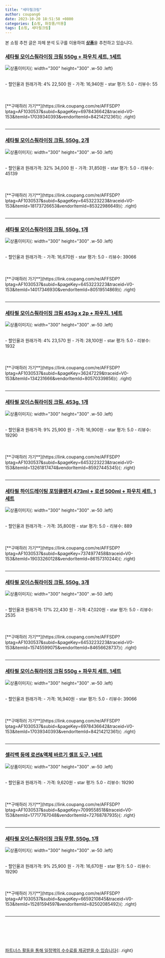 ```yaml
---
title: "세타필크림"
author: coupang6
date: 2023-10-20 18:51:58 +0800
categories: [쇼핑, 화장품/미용]
tags: [쇼핑, 세타필크림]
---
```


본 쇼핑 추천 글은 자체 분석 도구를 이용하여 [**상품**](https://link.coupang.com/a/bao1ui)을 추천하고 있습니다.

### [세타필 모이스춰라이징 크림 550g + 파우치 세트, 1세트](https://link.coupang.com/re/AFFSDP?lptag=AF1030537&subid=&pageKey=6978436642&traceid=V0-153&itemId=17039340393&vendorItemId=84214212361)

![상품이미지](https://thumbnail7.coupangcdn.com/thumbnails/remote/230x230ex/image/retail/images/2022/12/08/11/9/94fee216-56fb-4869-9623-ca4449ca04f5.png){: width="300" height="300" .w-50 .left}


<br>
- 할인율과 원래가격: 4%  22,500   원
- 가격: 16,940원
- star 평가: 5.0
- 리뷰수: 55
<br>
<br>
<br>
<br>
[**구매하러 가기**](https://link.coupang.com/re/AFFSDP?lptag=AF1030537&subid=&pageKey=6978436642&traceid=V0-153&itemId=17039340393&vendorItemId=84214212361){: .right}
<br>
<br>

---

### [세타필 모이스춰라이징 크림, 550g, 2개](https://link.coupang.com/re/AFFSDP?lptag=AF1030537&subid=&pageKey=6453223223&traceid=V0-153&itemId=18173726653&vendorItemId=85322986649)

![상품이미지](https://thumbnail8.coupangcdn.com/thumbnails/remote/230x230ex/image/retail/images/84e0d74f-47fd-42ce-b98b-3ced4bb43fe33302360238191837078.png){: width="300" height="300" .w-50 .left}


<br>
- 할인율과 원래가격: 32%  34,000   원
- 가격: 31,850원
- star 평가: 5.0
- 리뷰수: 45139
<br>
<br>
<br>
<br>
[**구매하러 가기**](https://link.coupang.com/re/AFFSDP?lptag=AF1030537&subid=&pageKey=6453223223&traceid=V0-153&itemId=18173726653&vendorItemId=85322986649){: .right}
<br>
<br>

---

### [세타필 모이스춰라이징 크림, 550g, 1개](https://link.coupang.com/re/AFFSDP?lptag=AF1030537&subid=&pageKey=6453223223&traceid=V0-153&itemId=14017346930&vendorItemId=80519514869)

![상품이미지](https://thumbnail7.coupangcdn.com/thumbnails/remote/230x230ex/image/retail/images/544082951406698-0e9dc25f-dd03-4da4-bcd4-ddc11768a4fc.jpg){: width="300" height="300" .w-50 .left}


<br>
- 할인율과 원래가격: 
- 가격: 16,670원
- star 평가: 5.0
- 리뷰수: 39066
<br>
<br>
<br>
<br>
[**구매하러 가기**](https://link.coupang.com/re/AFFSDP?lptag=AF1030537&subid=&pageKey=6453223223&traceid=V0-153&itemId=14017346930&vendorItemId=80519514869){: .right}
<br>
<br>

---

### [세타필 모이스춰라이징 크림 453g x 2p + 파우치, 1세트](https://link.coupang.com/re/AFFSDP?lptag=AF1030537&subid=&pageKey=36247229&traceid=V0-153&itemId=134231666&vendorItemId=80570339856)

![상품이미지](https://thumbnail9.coupangcdn.com/thumbnails/remote/230x230ex/image/retail/images/2345129828035538-ba58cadb-dc64-4a0f-8bad-79b1c97bccf4.png){: width="300" height="300" .w-50 .left}


<br>
- 할인율과 원래가격: 4%  23,570   원
- 가격: 28,100원
- star 평가: 5.0
- 리뷰수: 1932
<br>
<br>
<br>
<br>
[**구매하러 가기**](https://link.coupang.com/re/AFFSDP?lptag=AF1030537&subid=&pageKey=36247229&traceid=V0-153&itemId=134231666&vendorItemId=80570339856){: .right}
<br>
<br>

---

### [세타필 모이스춰라이징 크림, 453g, 1개](https://link.coupang.com/re/AFFSDP?lptag=AF1030537&subid=&pageKey=6453223223&traceid=V0-153&itemId=13261817474&vendorItemId=85927445345)

![상품이미지](https://thumbnail7.coupangcdn.com/thumbnails/remote/230x230ex/image/vendor_inventory/a2a1/1935d3908085573f6a2ba712dd040c3c9e14c617822e87f8e4a20dac0069.jpg){: width="300" height="300" .w-50 .left}


<br>
- 할인율과 원래가격: 9%  25,900   원
- 가격: 16,900원
- star 평가: 5.0
- 리뷰수: 19290
<br>
<br>
<br>
<br>
[**구매하러 가기**](https://link.coupang.com/re/AFFSDP?lptag=AF1030537&subid=&pageKey=6453223223&traceid=V0-153&itemId=13261817474&vendorItemId=85927445345){: .right}
<br>
<br>

---

### [세타필 하이드레이팅 포밍클렌저 473ml + 로션 500ml + 파우치 세트, 1세트](https://link.coupang.com/re/AFFSDP?lptag=AF1030537&subid=&pageKey=7374977458&traceid=V0-153&itemId=19033260128&vendorItemId=86157310244)

![상품이미지](https://thumbnail8.coupangcdn.com/thumbnails/remote/230x230ex/image/retail/images/2023/06/02/11/4/d0363ca1-f26c-43ba-b633-f45bca72c88c.png){: width="300" height="300" .w-50 .left}


<br>
- 할인율과 원래가격: 
- 가격: 35,800원
- star 평가: 5.0
- 리뷰수: 889
<br>
<br>
<br>
<br>
[**구매하러 가기**](https://link.coupang.com/re/AFFSDP?lptag=AF1030537&subid=&pageKey=7374977458&traceid=V0-153&itemId=19033260128&vendorItemId=86157310244){: .right}
<br>
<br>

---

### [세타필 모이스춰라이징 크림, 550g, 3개](https://link.coupang.com/re/AFFSDP?lptag=AF1030537&subid=&pageKey=6453223223&traceid=V0-153&itemId=15745599075&vendorItemId=84656628737)

![상품이미지](https://thumbnail10.coupangcdn.com/thumbnails/remote/230x230ex/image/retail/images/7983892822679265-64623167-92a9-41be-a531-d73ed32323eb.jpg){: width="300" height="300" .w-50 .left}


<br>
- 할인율과 원래가격: 17%  22,430   원
- 가격: 47,020원
- star 평가: 5.0
- 리뷰수: 2535
<br>
<br>
<br>
<br>
[**구매하러 가기**](https://link.coupang.com/re/AFFSDP?lptag=AF1030537&subid=&pageKey=6453223223&traceid=V0-153&itemId=15745599075&vendorItemId=84656628737){: .right}
<br>
<br>

---

### [세타필 모이스춰라이징 크림 550g + 파우치 세트, 1세트](https://link.coupang.com/re/AFFSDP?lptag=AF1030537&subid=&pageKey=6978436642&traceid=V0-153&itemId=17039340393&vendorItemId=84214212361)

![상품이미지](https://thumbnail7.coupangcdn.com/thumbnails/remote/230x230ex/image/retail/images/2022/12/08/11/9/94fee216-56fb-4869-9623-ca4449ca04f5.png){: width="300" height="300" .w-50 .left}


<br>
- 할인율과 원래가격: 
- 가격: 16,940원
- star 평가: 5.0
- 리뷰수: 39066
<br>
<br>
<br>
<br>
[**구매하러 가기**](https://link.coupang.com/re/AFFSDP?lptag=AF1030537&subid=&pageKey=6978436642&traceid=V0-153&itemId=17039340393&vendorItemId=84214212361){: .right}
<br>
<br>

---

### [셀리백 등에 로션&액체 바르기 셀프 도구, 1세트](https://link.coupang.com/re/AFFSDP?lptag=AF1030537&subid=&pageKey=7099558518&traceid=V0-153&itemId=17717767048&vendorItemId=72768787935)

![상품이미지](https://thumbnail8.coupangcdn.com/thumbnails/remote/230x230ex/image/retail/images/3414902952797863-78e6ee0d-27e4-433a-8b35-7d47c89c62d1.jpg){: width="300" height="300" .w-50 .left}


<br>
- 할인율과 원래가격: 
- 가격: 9,620원
- star 평가: 5.0
- 리뷰수: 19290
<br>
<br>
<br>
<br>
[**구매하러 가기**](https://link.coupang.com/re/AFFSDP?lptag=AF1030537&subid=&pageKey=7099558518&traceid=V0-153&itemId=17717767048&vendorItemId=72768787935){: .right}
<br>
<br>

---

### [세타필 모이스춰라이징 크림 무향, 550g, 1개](https://link.coupang.com/re/AFFSDP?lptag=AF1030537&subid=&pageKey=6659210845&traceid=V0-153&itemId=15281594597&vendorItemId=82502085492)

![상품이미지](https://thumbnail7.coupangcdn.com/thumbnails/remote/230x230ex/image/retail/images/544082951406698-0e9dc25f-dd03-4da4-bcd4-ddc11768a4fc.jpg){: width="300" height="300" .w-50 .left}


<br>
- 할인율과 원래가격: 9%  25,900   원
- 가격: 16,670원
- star 평가: 5.0
- 리뷰수: 19290
<br>
<br>
<br>
<br>
[**구매하러 가기**](https://link.coupang.com/re/AFFSDP?lptag=AF1030537&subid=&pageKey=6659210845&traceid=V0-153&itemId=15281594597&vendorItemId=82502085492){: .right}
<br>
<br>

---
<br><br><br><br><br> [파트너스 활동을 통해 일정액의 수수료를 제공받을 수 있습니다](https://link.coupang.com/a/bao1ui){: .right}